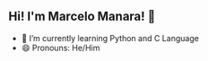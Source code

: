 ## Hi! I'm Marcelo Manara! 👋

- 🌱 I’m currently learning Python and C Language
- 😄 Pronouns: He/Him
